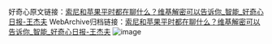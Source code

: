 好奇心原文链接：[索尼和苹果平时都在聊什么？维基解密可以告诉你_智能_好奇心日报-王杰夫](https://www.qdaily.com/articles/8702.html)
WebArchive归档链接：[索尼和苹果平时都在聊什么？维基解密可以告诉你_智能_好奇心日报-王杰夫](http://web.archive.org/web/20190623153328/https://www.qdaily.com/articles/8702.html)
![image](http://ww3.sinaimg.cn/large/007d5XDply1g3vdoligwwj30u03081kx)